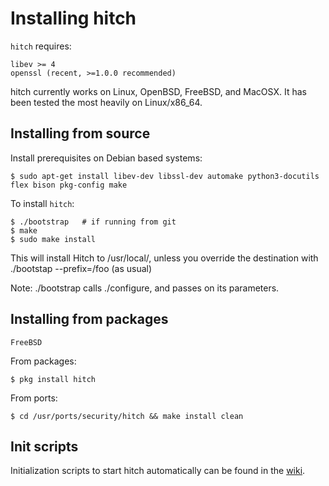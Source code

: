 # Installing hitch

`hitch` requires:

    libev >= 4
    openssl (recent, >=1.0.0 recommended)

hitch currently works on Linux, OpenBSD, FreeBSD, and MacOSX.
It has been tested the most heavily on Linux/x86_64.

## Installing from source

Install prerequisites on Debian based systems:

    $ sudo apt-get install libev-dev libssl-dev automake python3-docutils flex bison pkg-config make

To install `hitch`:

    $ ./bootstrap   # if running from git
    $ make
    $ sudo make install

This will install Hitch to /usr/local/, unless you override the destination
with ./bootstap --prefix=/foo (as usual)

Note: ./bootstrap calls ./configure, and passes on its parameters.


## Installing from packages

``FreeBSD``

From packages:

    $ pkg install hitch

From ports:

    $ cd /usr/ports/security/hitch && make install clean


## Init scripts

Initialization scripts to start hitch automatically can be found in the
[wiki](https://github.com/varnish/hitch/wiki).

